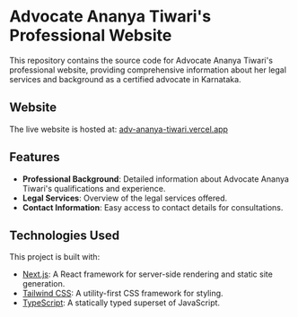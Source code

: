 # Advocate Ananya Tiwari's Professional Website

This repository contains the source code for Advocate Ananya Tiwari's professional website, providing comprehensive information about her legal services and background as a certified advocate in Karnataka.

## Website

The live website is hosted at: [adv-ananya-tiwari.vercel.app](https://adv-ananya-tiwari.vercel.app)

## Features

- **Professional Background**: Detailed information about Advocate Ananya Tiwari's qualifications and experience.
- **Legal Services**: Overview of the legal services offered.
- **Contact Information**: Easy access to contact details for consultations.

## Technologies Used

This project is built with:

- [Next.js](https://nextjs.org/): A React framework for server-side rendering and static site generation.
- [Tailwind CSS](https://tailwindcss.com/): A utility-first CSS framework for styling.
- [TypeScript](https://www.typescriptlang.org/): A statically typed superset of JavaScript.
